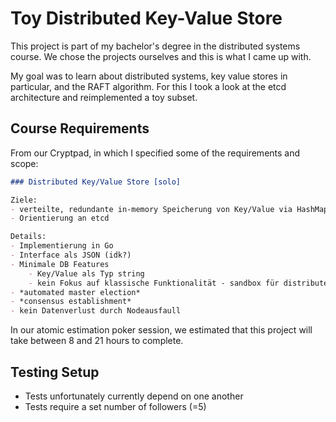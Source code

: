 # Toy Distributed Key-Value Store

This project is part of my bachelor's degree in the distributed systems course. We chose the projects ourselves and this is what I came up with.

My goal was to learn about distributed systems, key value stores in particular, and the RAFT algorithm. For this I took a look at the etcd architecture and reimplemented a toy subset.

## Course Requirements

From our Cryptpad, in which I specified some of the requirements and scope:

```md
### Distributed Key/Value Store [solo]

Ziele:
- verteilte, redundante in-memory Speicherung von Key/Value via HashMaps auf Cluster
- Orientierung an etcd

Details:
- Implementierung in Go
- Interface als JSON (idk?)
- Minimale DB Features
    - Key/Value als Typ string
	- kein Fokus auf klassische Funktionalität - sandbox für distributed algorithms!
- *automated master election*
- *consensus establishment*
- kein Datenverlust durch Nodeausfaull
```

In our atomic estimation poker session, we estimated that this project will take between 8 and 21 hours to complete.

## Testing Setup

- Tests unfortunately currently depend on one another
- Tests require a set number of followers (=5)


